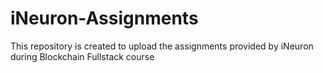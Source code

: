 # iNeuron-Assignments
This repository is created to upload the assignments provided by iNeuron during Blockchain Fullstack course
